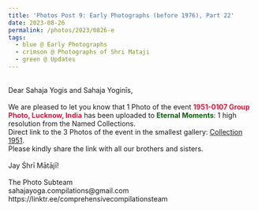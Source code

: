 ```yaml
---
title: 'Photos Post 9: Early Photographs (before 1976), Part 22'
date: 2023-08-26
permalink: /photos/2023/0826-e
tags:
  - blue @ Early Photographs
  - crimson @ Photographs of Shri Mataji
  - green @ Updates
---
```


<p>
<br>
Dear Sahaja Yogis and Sahaja Yoginīs,<br>
<br>
We are pleased to let you know that 1 Photo of the event <font color="Crimson"><b>1951-0107 Group Photo, Lucknow, India</b></font> has been uploaded to <font color="DarkGreen"><b>Eternal Moments</b></font>: 1 high resolution from the Named Collections.<br>
Direct link to the 3 Photos of the event in the smallest gallery: <a href="https://eternalmoments.smugmug.com/Collections/XYZKnown-Collection/1951/"> Collection 1951</a>.<br>
Please kindly share the link with all our brothers and sisters.<br>

<br>
Jay Śhrī Mātājī!<br>
<br>
The Photo Subteam<br>
sahajayoga.compilations@gmail.com<br>
https://linktr.ee/comprehensivecompilationsteam<br>
</p>